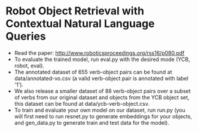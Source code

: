 # Robot Object Retrieval with Contextual Natural Language Queries
- Read the paper: http://www.roboticsproceedings.org/rss16/p080.pdf
- To evaluate the trained model, run eval.py with the desired mode (YCB, robot, eval).
- The annotated dataset of 655 verb-object pairs can be found at data/annotated-vo.csv (a valid verb-object pair is annotated with label '1').
- We also release a smaller dataset of 88 verb-object pairs over a subset of verbs from our original dataset and objects from the YCB object set, this dataset can be found at data/ycb-verb-object.csv.
- To train and evaluate your own model on our dataset, run run.py (you will first need to run resnet.py to generate embeddings for your objects, and gen_data.py to generate train and test data for the model).
